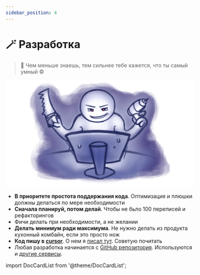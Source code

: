```yaml
---
sidebar_position: 4
---
```


# 🪄 Разработка

> 💭 Чем меньше знаешь, тем сильнее тебе кажется, что ты самый умный &copy;

![](development-s-dreliu-optimised.png)

- **В приоритете простота поддержания кода**. Оптимизация и плюшки должны делаться по мере необходимости
- **Сначала планируй, потом делай**. Чтобы не бьло 100 переписей и рефакторингов
- Фичи делать при необходимости, а не желании
- **Делать минимум ради максимума**. Не нужно делать из продукта кухонный комбайн, если это просто нож
- **Код пишу в [cursor](https://cursor.sh)**. О нем я [писал тут](/docs/macos/apps/vscode.md). Советую почитать
- Любая разработка начинается с [GitHub репозитория](/docs/services/github/README.md). Используются и [другие сервисы](/docs/services/README.md).

import DocCardList from '@theme/DocCardList';

<DocCardList />
